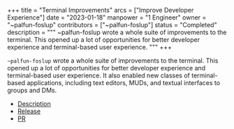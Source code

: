 +++
title = "Terminal Improvements"
arcs = ["Improve Developer Experience"]
date = "2023-01-18"
manpower = "1 Engineer"
owner = "~palfun-foslup"
contributors = ["~palfun-foslup"]
status = "Completed"
description = """
~palfun-foslup wrote a whole suite of improvements to the terminal.  This opened up a lot of opportunities for better developer experience and terminal-based user experience.
"""
+++

`~palfun-foslup` wrote a whole suite of improvements to the terminal.  This opened up a lot of opportunities for better developer experience and terminal-based user experience.  It also enabled new classes of terminal-based applications, including text editors, MUDs, and textual interfaces to groups and DMs.

- [Description](https://groups.google.com/a/urbit.org/g/dev/c/wydG30BgAzE/m/sRi9jeDECgAJ)
- [Release](https://github.com/urbit/urbit/releases/tag/urbit-os-v2.130)
- [PR](https://github.com/urbit/urbit/pull/5663)
